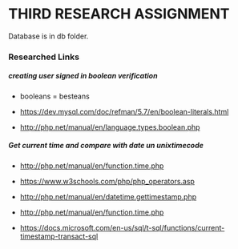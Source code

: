 # THIRD RESEARCH ASSIGNMENT #

Database is in db folder.

### Researched Links ###

##### creating user signed in boolean verification #####

- booleans = besteans

- https://dev.mysql.com/doc/refman/5.7/en/boolean-literals.html

- http://php.net/manual/en/language.types.boolean.php

##### Get current time and compare with date un unixtimecode #####

- http://php.net/manual/en/function.time.php

- https://www.w3schools.com/php/php_operators.asp

- http://php.net/manual/en/datetime.gettimestamp.php

- http://php.net/manual/en/function.time.php

- https://docs.microsoft.com/en-us/sql/t-sql/functions/current-timestamp-transact-sql

